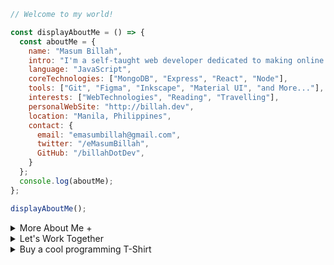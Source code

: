 
```javascript
// Welcome to my world!

const displayAboutMe = () => {
  const aboutMe = {
    name: "Masum Billah",
    intro: "I'm a self-taught web developer dedicated to making online dreams a reality.",
    language: "JavaScript",
    coreTechnologies: ["MongoDB", "Express", "React", "Node"],
    tools: ["Git", "Figma", "Inkscape", "Material UI", "and More..."],
    interests: ["WebTechnologies", "Reading", "Travelling"],
    personalWebSite: "http://billah.dev",
    location: "Manila, Philippines",
    contact: {
      email: "emasumbillah@gmail.com",
      twitter: "/eMasumBillah",
      GitHub: "/billahDotDev",
    }
  };
  console.log(aboutMe);
};

displayAboutMe();
```


<details> 
<summary>More About Me &#43;</summary>


```html
My Story:
I'm passionate about Javascript and web technologies. Before the pandemic, I was just a struggling entrepreneur in
the clothing industry. 'Cotton Logic' is a company where I hustled as a rainmaker. My business had its ups and
downs, which was stressful, but I learned something new daily. During the pandemic, I decided to bring my passion
into the business. Nowadays, two roles in my real-life games are Web developer and Rainmaker. 

I can Speak:
English, Bangla (Native), Taglish, Hindi, and of course Javascript!

Certification:
I'm a Bangladesh University of Engineering and Technology (BUET) certified full-stack web developer on a journey
of modern web mastery at the University of Helsinki.
```
</details>



<details> 
<summary>Let's Work Together</summary>
  
```html

There are times when you need someone to listen or give some advice. Book a slot to chat - anything from personal to career, web development, Graphic design, etc.

The slots for May and June are fully booked. Availability for July will be announced in June on my Twitter account. Alternatively, you can fill out the form [here](https://docs.google.com/forms/d/e/YOUR_FORM_ID/viewform) to get notified.
```
</details>


<details> 
<summary>Buy a cool programming T-Shirt</summary>
(Under Construction)....

<br />
<br />
<br />


![Super Widget](images/super_widget.jpg)

Javascript Men's T-shirt 308
Price: $5.99

![Mega Gadget](images/mega_gadget.jpg)

Python Men's T-shirt 400
Price: $5.99


![Fantastic Gizmo](images/fantastic_gizmo.jpg)

Python Men's T-shirt 500
Price: $5.99

🛒 How to Order

Ready to get your hands on these awesome products? Here's how:

 Send a WhatsApp/ telegram/ Viber message with the following information:
   - Product name and Code(s) or Screen short(s)
   - Quantity
   - Shipping address
4. 💸 We'll respond to confirm your order and provide payment instructions.

Or
visit our online ![store](google.com)


Happy shopping! 🎁
</details>
